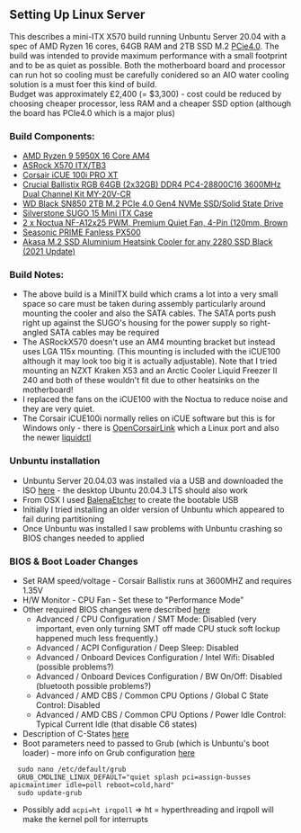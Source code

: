 ## Setting Up Linux Server

This describes a mini-ITX X570 build running Unbuntu Server 20.04 with a spec of AMD Ryzen 16 cores, 64GB RAM and 2TB SSD M.2 [PCie4.0](https://www.onlogic.com/company/io-hub/your-ultimate-guide-to-understanding-pcie-4-0/).
The build was intended to provide maximum performance with a small footprint and to be as quiet as possible.
Both the motherboard board and processor can run hot so cooling must be carefully conidered so an AIO water cooling solution is a must foer this kind of build.  
Budget was approximately £2,400 (= $3,300) - cost could be reduced by choosing cheaper processor, less RAM and a cheaper SSD option (although the board has PCIe4.0 which is a major plus)

### Build Components:
- [AMD Ryzen 9 5950X 16 Core AM4](https://www.scan.co.uk/products/amd-ryzen-9-5950x-am4-zen-3-16-core-32-thread-34ghz-49ghz-turbo-72mb-cache-pcie-40-105w-cpu)
- [ASRock X570 ITX/TB3](https://www.asrock.com/mb/AMD/X570%20Phantom%20Gaming-ITXTB3/#BIOS)
- [Corsair iCUE 100i PRO XT](https://www.amazon.co.uk/gp/product/B0829RTMKY)
- [Crucial Ballistix RGB 64GB (2x32GB) DDR4 PC4-28800C16 3600MHz Dual Channel Kit MY-20V-CR](https://www.overclockers.co.uk/crucial-ballistix-rgb-64gb-2x32gb-ddr4-pc4-28800c16-3600mhz-dual-channel-kit-my-20v-cr.html)
- [WD Black SN850 2TB M.2 PCIe 4.0 Gen4 NVMe SSD/Solid State Drive](https://www.scan.co.uk/products/2tb-wd-black-sn850-m2-2280-pcie-40-x4-nvme-ssd-3d-nand-7000mb-s-read-5100mb-s-write)
- [Silverstone SUGO 15 Mini ITX Case](https://www.scan.co.uk/products/silverstone-sugo-15-black-mini-itx-cube-chassis-1x-120mm-fan-usb-type-c-mdtx-mitx)
- [2 x Noctua NF-A12x25 PWM, Premium Quiet Fan, 4-Pin (120mm, Brown](https://www.amazon.co.uk/gp/product/B07C5VG64V)
- [Seasonic PRIME Fanless PX500](https://www.scan.co.uk/products/500w-seasonic-prime-fanless-px-full-modular-80-plus-platinum-sli-crossfire-single-rail-41a-atx-psu)
- [Akasa M.2 SSD Aluminium Heatsink Cooler for any 2280 SSD Black (2021 Update)](https://www.scan.co.uk/products/akasa-aluminium-passive-cooling-kit-for-m2-2280-ssd)

### Build Notes:
- The above build is a MiniITX build which crams a lot into a very small space so care must be taken during assembly particularly around mounting the cooler and also the SATA cables. The SATA ports push right up against the SUGO's housing for the power supply so right-angled SATA cables may be required 
- The ASRockX570 doesn't use an AM4 mounting bracket but instead uses LGA 115x mounting. (This mounting is included with the iCUE100 although it may look too big it is actually adjustable). Note that I tried mounting an NZXT Kraken X53 and an Arctic Cooler Liquid Freezer II 240 and both of these wouldn't fit due to other heatsinks on the motherboard!
- I replaced the fans on the iCUE100 with the Noctua to reduce noise and they are very quiet. 
- The Corsair iCUE100i normally relies on iCUE software but this is for Windows only - there is [OpenCorsairLink](https://github.com/audiohacked/OpenCorsairLink) which a Linux port and also the newer [liquidctl](https://github.com/liquidctl/liquidctl) 

### Unbuntu installation
- Unbuntu Server 20.04.03 was installed via a USB and downloaded the ISO [here](https://releases.ubuntu.com/20.04.3/ubuntu-20.04.3-live-server-amd64.iso?_ga=2.253174090.23663168.1631360313-232329434.1628434012) - the desktop Ubuntu 20.04.3 LTS should also work 
- From OSX I used [BalenaEtcher](https://www.balena.io/etcher/) to create the bootable USB
- Initially I tried installing an older version of Unbuntu which appeared to fail during partitioning
- Once Unbuntu was installed I saw problems with Unbuntu crashing so BIOS changes needed to applied


### BIOS & Boot Loader Changes
- Set RAM speed/voltage -  Corsair Ballistix runs at 3600MHZ and requires 1.35V
- H/W Monitor - CPU Fan - Set these to "Performance Mode" 
- Other required BIOS changes were described [here](https://askubuntu.com/questions/1234299/amd-ryzen-5-3600-ubuntu-20-04-problems/1241636#1241636)
    - Advanced / CPU Configuration / SMT Mode: Disabled (very important, even only turning SMT off made CPU stuck soft lockup happened much less frequently.)
    - Advanced / ACPI Configuration / Deep Sleep: Disabled
    - Advanced / Onboard Devices Configuration / Intel Wifi: Disabled (possible problems?)
    - Advanced / Onboard Devices Configuration / BW On/Off: Disabled (bluetooth possible problems?)
    - Advanced / AMD CBS / Common CPU Options / Global C State Control: Disabled 
    - Advanced / AMD CBS / Common CPU Options / Power Idle Control: Typical Current Idle (that disable C6 states)
- Description of C-States [here](https://askinglot.com/goto/308341A4)
- Boot parameters need to passed to Grub (which is Unbuntu's boot loader) - more info on Grub configuration [here](https://www.gnu.org/software/grub/manual/grub/html_node/Simple-configuration.html#Simple-configuration)
```shell
  sudo nano /etc/default/grub
  GRUB_CMDLINE_LINUX_DEFAULT="quiet splash pci=assign-busses apicmaintimer idle=poll reboot=cold,hard"
  sudo update-grub
```

- Possibly add  `acpi=ht irqpoll` => ht = hyperthreading and irqpoll will make the kernel poll for interrupts 
